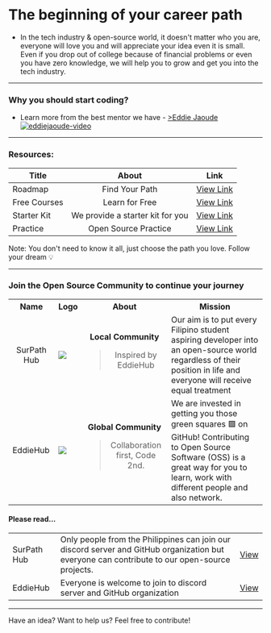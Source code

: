 # The beginning of your career path
- In the tech industry & open-source world, it doesn't matter who you are, everyone will love you and will appreciate your idea even it is small. Even if you drop out of college because of financial problems or even you have zero knowledge, we will help you to grow and get you into the tech industry.

<hr />

### Why you should start coding?
- Learn more from the best mentor we have - <a href="https://www.youtube.com/watch?v=WnvgzVQP7OM">>Eddie Jaoude</a><br>
[![eddiejaoude-video](https://img.youtube.com/vi/WnvgzVQP7OM/0.jpg)](https://www.youtube.com/watch?v=WnvgzVQP7OM)

<hr />

### Resources: 

| Title       | About      | Link  |
|-------------|:---------:|:-----:|
| Roadmap     | Find Your Path | <a href="https://github.com/SurPathHub/starter-kit/tree/main/roadmap">View Link</a> |
| Free Courses | Learn for Free | <a href="https://github.com/SurPathHub/starter-kit/blob/main/courses/free-course-list.md">View Link</a> |
| Starter Kit | We provide a starter kit for you | <a href="https://github.com/SurPathHub/starter-kit/blob/main/resources/starter-kit.md">View Link</a> |
| Practice | Open Source Practice | <a href="https://github.com/SurPathHub/hacktoberfest-philippines">View Link</a> |

Note: You don't need to know it all, just choose the path you love. Follow your dream 💡

<hr />

### Join the Open Source Community to continue your journey

<table>
  <tr>
    <th>Name</th>
    <th>Logo</th>
    <th>About</th>
    <th>Mission</th>
  </tr>
  <tr>
    <td align="center">SurPath Hub</td>
    <td><a href="https://github.com/SurPathHub"><img src="https://avatars3.githubusercontent.com/u/75564428?s=150&v=4" /></a></td>
    <td align="center"><strong>Local Community</strong> <blockquote>Inspired by EddieHub</blockquote></td>
    <td>Our aim is to put every Filipino student aspiring developer into an open-source world regardless of their position in life and everyone will receive equal treatment</td>
  </tr>
  <tr>
    <td>EddieHub</td>
    <td><a href="https://github.com/EddieHubCommunity"><img src="https://avatars3.githubusercontent.com/u/66388388?s=150&v=4" /></a></td>
    <td align="center"><strong>Global Community</strong> <blockquote>Collaboration first, Code 2nd.</blockquote></td>
    <td>We are invested in getting you those green squares 🟩 on GitHub! Contributing to Open Source Software (OSS) is a great way for you to learn, work with different people and also network.</td>
  </tr>
</table>

#### Please read...

<table>
  <tr>
    <td>SurPath Hub</td>
    <td>Only people from the Philippines can join our discord server and GitHub organization but everyone can contribute to our open-source projects.</td>
    <td><a href="https://surpathhub.github.io/">View</td>
  </tr>
  <tr>
    <td>EddieHub</td>
    <td>Everyone is welcome to join to discord server and GitHub organization</td>
    <td><a href="https://www.eddiehub.org">View</a>
  </tr>
</table>

<hr />

<p>Have an idea? Want to help us? Feel free to contribute!</p>
